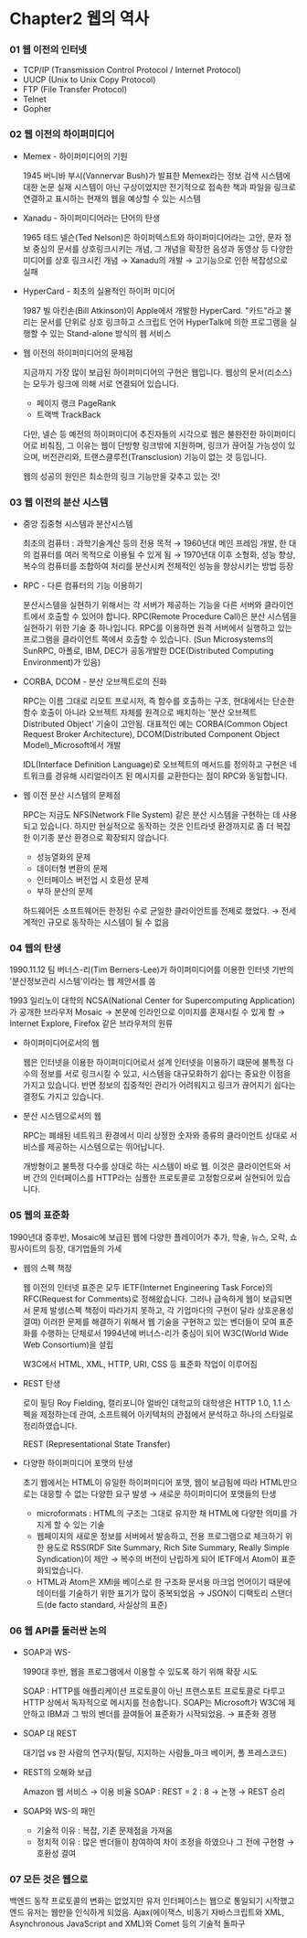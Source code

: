 # Chapter2 웹의 역사

### 01 웹 이전의 인터넷

- TCP/IP (Transmission Control Protocol / Internet Protocol)
- UUCP (Unix to Unix Copy Protocol)
- FTP (File Transfer Protocol)
- Telnet
- Gopher

### 02 웹 이전의 하이퍼미디어

- Memex - 하이퍼미디어의 기원

    1945 버니바 부시(Vannervar Bush)가 발표한 Memex라는 정보 검색 시스템에 대한 논문
    실재 시스템이 아닌 구상이었지만 전기적으로 접속한 책과 파일을 링크로 연결하고 표시하는 현재의 웹을 예상할 수 있는 시스템

- Xanadu - 하이퍼미디어라는 단어의 탄생

    1965 테드 넬슨(Ted Nelson)은 하이퍼텍스트와 하이퍼미디어라는 고안, 문자 정보 중심의 문서를 상호링크시키는 개념, 그 개념을 확장한 음성과 동영상 등 다양한 미디어를 상호 링크시킨 개념 → Xanadu의 개발 → 고기능으로 인한 복잡성으로 실패

- HyperCard - 최초의 실용적인 하이퍼 미디어

    1987 빌 아킨손(Bill Atkinson)이 Apple에서 개발한 HyperCard. "카드"라고 불리는 문서를 단위로 상호 링크하고 스크립트 언어 HyperTalk에 의한 프로그램을 실행할 수 있는 Stand-alone 방식의 웹 서비스

- 웹 이전의 하이퍼미디어의 문제점

    지금까지 가장 많이 보급된 하이퍼미디어의 구현은 웹입니다. 웹상의 문서(리소스)는 모두가 링크에 의해 서로 연결되어 있습니다.

    - 페이지 랭크 PageRank
    - 트랙백 TrackBack

    다만, 넬슨 등 예전의 하이퍼미디어 추진자들의 시각으로 웹은 불완전한 하이퍼미디어로 비춰짐, 그 이유는 웹이 단방향 링크밖에 지원하며, 링크가 끊어질 가능성이 있으며, 버전관리와, 트랜스클루전(Transclusion) 기능이 없는 것 등입니다.

    웹의 성공의 원인은 최소한의 링크 기능만을 갖추고 있는 것!

### 03 웹 이전의 분산 시스템

- 중앙 집중형 시스템과 분산시스템

    최초의 컴퓨터 : 과학기술계산 등의 전용 목적 → 1960년대 메인 프레임 개발, 한 대의 컴퓨터를 여러 목적으로 이용될 수 있게 됨 → 1970년대 이후 소형화, 성능 향상, 복수의 컴퓨터를 조합하여 처리를 분산시켜 전체적인 성능을 향상시키는 방법 등장

- RPC - 다른 컴퓨터의 기능 이용하기

    분산시스템을 실현하기 위해서는 각 서버가 제공하는 기능을 다른 서버와 클라이언트에서 호출할 수 있어야 합니다. RPC(Remote Procedure Call)은 분산 시스템을 실현하기 위한 기술 중 하나입니다. RPC를 이용하면 원격 서버에서 실행하고 있는 프로그램을 클라이언트 쪽에서 호출할 수 있습니다. (Sun Microsystems의 SunRPC, 아폴로, IBM, DEC가 공동개발한 DCE(Distributed Computing Environment)가 있음)

- CORBA, DCOM - 분산 오브젝트로의 진화

    RPC는 이름 그대로 리모트 프로시저, 즉 함수를 호출하는 구조, 현대에서는 단순한 함수 호출이 아니라 오브젝트 자체를 원격으로 배치하는 '분산 오브젝트 Distributed Object' 기술이 고안됨. 대표적인 예는 CORBA(Common Object Request Broker Architecture), DCOM(Distributed Component Object Model)_Microsoft에서 개발

    IDL(Interface Definition Language)로 오브젝트의 메서드를 정의하고 구현은 네트워크를 경유해 시리얼라이즈 된 메시지를 교환한다는 점이 RPC와 동일합니다.

- 웹 이전 분산 시스템의 문제점

    RPC는 지금도 NFS(Network FIle System) 같은 분산 시스템을 구현하는 데 사용되고 있습니다. 하지만 현실적으로  동작하는 것은 인트라넷 환경까지로 좀 더 복잡한 이기종 분산 환경으로 확장되지 않습니다.

    - 성능열화의 문제
    - 데이터형 변환의 문제
    - 인터페이스 버전업 시 호환성 문제
    - 부하 분산의 문제

    하드웨어든 소프트웨어든 한정된 수로 균일한 클라이언트를 전제로 했었다. → 전세계적인 규모로 동작하는 시스템이 될 수 없음

### 04 웹의 탄생

1990.11.12 팀 버너스-리(Tim Berners-Lee)가 하이퍼미디어를 이용한 인터넷 기반의 '분산정보관리 시스템'이라는 웹 제안서를 씀

1993 일리노이 대학의 NCSA(National Center for Supercomputing Application)가 공개한 브라우저 Mosaic → 본문에 인라인으로 이미지를 혼재시킬 수 있게 함 → Internet Explore, Firefox 같은 브라우저의 원류

- 하이퍼미디어로서의 웹

    웹은 인터넷을 이용한 하이퍼미디어로서 설계
    인터넷을 이용하기 떄문에 불특정 다수의 정보를 서로 링크시킬 수 있고,
    시스템을 대규모화하기 쉽다는 중요한 이점을 가지고 있습니다.
    반면 정보의 집중적인 관리가 어려워지고 링크가 끊어지기 쉽다는 결정도 가지고 있습니다.

- 분산 시스템으로서의 웹

    RPC는 폐쇄된 네트워크 환경에서 미리 상정한 숫자와 종류의 클라이언트 상대로 서비스를 제공하는 시스템으로는 뛰어납니다.

    개방형이고 불특정 다수를 상대로 하는 시스템이 바로 웹. 이것은 클라이언트와 서버 간의 인터페이스를 HTTP라는 심플한 프로토콜로 고정함으로써 실현되어 있습니다.

### 05 웹의 표준화

1990년대 중후반, Mosaic에 보급된 웹에 다양한 플레이어가 추가, 학술, 뉴스, 오락, 쇼핑사이트의 등장, 대기업들의 가세

- 웹의 스펙 책정

    웹 이전의 인터넷 표준은 모두 IETF(Internet Engineering Task Force)의 RFC(Request for Comments)로 정해왔습니다. 그러나 급속하게 웹이 보급되면서 문제 발생(스펙 책정이 따라가지 못하고, 각 기업마다의 구현이 달라 상호운용성 결여) 이러한 문제를 해결하기 위해서 웹 기술을 구현하고 있는 벤더들이 모여 표준화를 수행하는 단체로서
    1994년에 버너스-리가 중심이 되어 W3C(World Wide Web Consortium)을 설립

    W3C에서 HTML, XML, HTTP, URI, CSS 등 표준화 작업이 이루어짐

- REST 탄생

    로이 필딩 Roy Fielding, 캘리포니아 얼바인 대학교의 대학생은 HTTP 1.0, 1.1 스펙을 제정하는데 관여, 소프트웨어 아키텍처의 관점에서 분석하고 하나의 스타일로 정리하였습니다.

    REST (Representational State Transfer)

- 다양한 하이퍼미디어 포맷의 탄생

    초기 웹에서는 HTML이 유일한 하이퍼미디어 포맷, 웹이 보급됨에 따라 HTML만으로는 대응할 수 없는 다양한 요구 발생 → 새로운 하이퍼미디어 포맷들의 탄생

    - microformats : HTML의 구조는 그대로 유지한 채 HTML에 다양한 의미를 가지게 할 수 있는 기술
    - 웹페이지의 새로운 정보를 서버에서 발송하고, 전용 프로그램으로 체크하기 위한 용도로 RSS(RDF Site Summary, Rich Site Summary, Really Simple Syndication)이 제안 → 복수의 버전이 난립하게 되어 IETF에서 Atom이 표준화되었습니다.
    - HTML과 Atom은 XMl을 베이스로 한 구조화 문서용 마크업 언어이기 때문에 데이터를 기술하기 위한 표기가 많이 중복되었음 
    → JSON이 디팩토리 스탠더드(de facto standard, 사실상의 표준)

### 06 웹 API를 둘러싼 논의

- SOAP과 WS-

    1990대 후반, 웹을 프로그램에서 이용할 수 있도록 하기 위해 확장 시도

    SOAP : HTTP를 애플리케이션 프로토콜이 아닌 프랜스포트 프로토콜로 다루고 HTTP 상에서 독자적으로 메시지를 전송합니다. SOAP는 Microsoft가 W3C에 제안하고 IBM과 그 밖의 벤더를 끌여들어 표준화가 시작되었음. → 표준화 경쟁

- SOAP 대 REST

    대기업 vs 한 사람의 연구자(필딩, 지지하는 사람들_마크 베이커, 폴 프레스코드)

- REST의 오해와 보급

    Amazon 웹 서비스 → 이용 비율 SOAP : REST = 2 : 8 → 논쟁 → REST 승리

- SOAP와 WS-의 패인
    - 기술적 이유 : 복잡, 기존 문제점을 가져옴
    - 정치적 이유 : 많은 벤더들이 참여하여 차이 조정을 하였으나 그 전에 구현함 → 호환성 결여

### 07 모든 것은 웹으로

백엔드 동작 프로토콜의 변화는 없었지만 유저 인터페이스는 웹으로 통일되기 시작했고 엔드 유저는 웹만을 인식하게 되었음. Ajax(에이잭스, 비동기 자바스크립트와 XML, Asynchronous JavaScript and XML)와 Comet 등의 기술적 돌파구